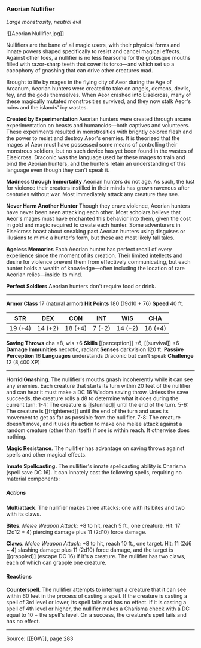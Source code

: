 ### Aeorian Nullifier
_Large monstrosity, neutral evil_

![[Aeorian Nullifier.jpg]]

Nullifiers are the bane of all magic users, with their physical forms and innate powers shaped specifically to resist and cancel magical effects. Against other foes, a nullifier is no less fearsome for the grotesque mouths filled with razor-sharp teeth that cover its torso—and which set up a cacophony of gnashing that can drive other creatures mad.


Brought to life by mages in the flying city of Aeor during the Age of Arcanum, Aeorian hunters were created to take on angels, demons, devils, fey, and the gods themselves. When Aeor crashed into Eiselcross, many of these magically mutated monstrosities survived, and they now stalk Aeor's ruins and the islands' icy wastes.

**Created by Experimentation** Aeorian hunters were created through arcane experimentation on beasts and humanoids—both captives and volunteers. These experiments resulted in monstrosities with brightly colored flesh and the power to resist and destroy Aeor's enemies. It is theorized that the mages of Aeor must have possessed some means of controlling their monstrous soldiers, but no such device has yet been found in the wastes of Eiselcross. Draconic was the language used by these mages to train and bind the Aeorian hunters, and the hunters retain an understanding of this language even though they can't speak it.

**Madness through Immortality** Aeorian hunters do not age. As such, the lust for violence their creators instilled in their minds has grown ravenous after centuries without war. Most immediately attack any creature they see.

**Never Harm Another Hunter** Though they crave violence, Aeorian hunters have never been seen attacking each other. Most scholars believe that Aeor's mages must have enchanted this behavior into them, given the cost in gold and magic required to create each hunter. Some adventurers in Eiselcross boast about sneaking past Aeorian hunters using disguises or illusions to mimic a hunter's form, but these are most likely tall tales.


**Ageless Memories** Each Aeorian hunter has perfect recall of every experience since the moment of its creation. Their limited intellects and desire for violence prevent them from effectively communicating, but each hunter holds a wealth of knowledge—often including the location of rare Aeorian relics—inside its mind.


**Perfect Soldiers** Aeorian hunters don't require food or drink.







---

**Armor Class** 17 (natural armor)
**Hit Points** 180 (19d10 + 76)
**Speed** 40 ft.

| STR     | DEX     | CON     | INT     | WIS     | CHA     |
|---------|---------|---------|---------|---------|---------|
| 19 (+4) | 14 (+2) | 18 (+4) | 7 (-2) | 14 (+2) | 18 (+4) |

**Saving Throws** cha +8, wis +6
**Skills** [[perception]] +6, [[survival]] +6
**Damage Immunities** necrotic, radiant
**Senses** darkvision 120 ft.
**Passive Perception** 16
**Languages** understands Draconic but can't speak
**Challenge** 12 (8,400 XP)

---

**Horrid Gnashing**. The nullifier's mouths gnash incoherently while it can see any enemies. Each creature that starts its turn within 20 feet of the nullifier and can hear it must make a DC 16 Wisdom saving throw. Unless the save succeeds, the creature rolls a d8 to determine what it does during the current turn: 1-4: The creature is [[stunned]] until the end of the turn. 5-6: The creature is [[frightened]] until the end of the turn and uses its movement to get as far as possible from the nullifier. 7-8: The creature doesn't move, and it uses its action to make one melee attack against a random creature (other than itself) if one is within reach. It otherwise does nothing.

**Magic Resistance**. The nullifier has advantage on saving throws against spells and other magical effects.

**Innate Spellcasting.** The nullifier's innate spellcasting ability is Charisma (spell save DC 16). It can innately cast the following spells, requiring no material components:

##### Actions
**Multiattack**. The nullifier makes three attacks: one with its bites and two with its claws.

**Bites**. _Melee Weapon Attack:_ +8 to hit, reach 5 ft., one creature. Hit: 17 (2d12 + 4) piercing damage plus 11 (2d10) force damage.

**Claws**. _Melee Weapon Attack:_ +8 to hit, reach 10 ft., one target. Hit: 11 (2d6 + 4) slashing damage plus 11 (2d10) force damage, and the target is [[grappled]] (escape DC 16) if it's a creature. The nullifier has two claws, each of which can grapple one creature.

#### Reactions
**Counterspell**. The nullifier attempts to interrupt a creature that it can see within 60 feet in the process of casting a spell. If the creature is casting a spell of 3rd level or lower, its spell fails and has no effect. If it is casting a spell of 4th level or higher, the nullifier makes a Charisma check with a DC equal to 10 + the spell's level. On a success, the creature's spell fails and has no effect.


---

Source: [[EGW]], page 283
